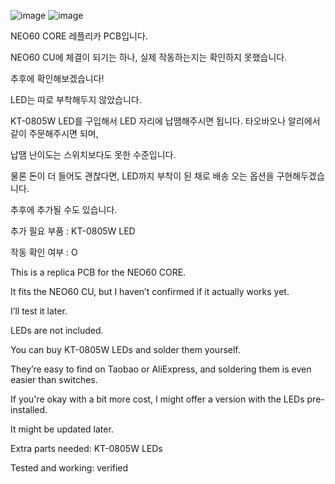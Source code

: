 ![image](https://github.com/user-attachments/assets/4ea4b85c-e795-4647-aa97-8cab2d096922)
![image](https://github.com/user-attachments/assets/471a0937-3c89-4817-83d7-cccbbab7a3dd)


NEO60 CORE 레플리카 PCB입니다.

NEO60 CU에 체결이 되기는 하나, 실제 작동하는지는 확인하지 못했습니다.

추후에 확인해보겠습니다!

LED는 따로 부착해두지 않았습니다.

KT-0805W LED를 구입해서 LED 자리에 납땜해주시면 됩니다. 타오바오나 알리에서 같이 주문해주시면 되며,

납땜 난이도는 스위치보다도 못한 수준입니다.

물론 돈이 더 들어도 괜찮다면, LED까지 부착이 된 채로 배송 오는 옵션을 구현해두겠습니다.

추후에 추가될 수도 있습니다.

추가 필요 부품 : KT-0805W LED

작동 확인 여부 : O



This is a replica PCB for the NEO60 CORE.

It fits the NEO60 CU, but I haven’t confirmed if it actually works yet.

I’ll test it later.

LEDs are not included.

You can buy KT-0805W LEDs and solder them yourself.

They’re easy to find on Taobao or AliExpress, and soldering them is even easier than switches.

If you're okay with a bit more cost, I might offer a version with the LEDs pre-installed.

It might be updated later.

Extra parts needed: KT-0805W LEDs

Tested and working: verified
